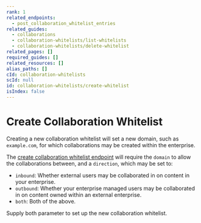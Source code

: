 ```yaml
---
rank: 1
related_endpoints:
  - post_collaboration_whitelist_entries
related_guides:
  - collaborations
  - collaboration-whitelists/list-whitelists
  - collaboration-whitelists/delete-whitelist
related_pages: []
required_guides: []
related_resources: []
alias_paths: []
cId: collaboration-whitelists
scId: null
id: collaboration-whitelists/create-whitelist
isIndex: false
---
```


# Create Collaboration Whitelist

Creating a new collaboration whitelist will set a new domain, such as
`example.com`, for which collaborations may be created within the enterprise.

<Samples id='post_collaboration_whitelist_entries' >

</Samples>

The
[create collaboration whitelist endpoint](endpoint://post_collaboration_whitelist_entries)
will require the `domain` to allow the collaborations between, and a
`direction`, which may be set to:

* `inbound`: Whether external users may be collaborated in on content in your
enterprise.
* `outbound`: Whether your enterprise managed users may be collaborated in on
content owned within an external enterprise.
* `both`: Both of the above.

Supply both parameter to set up the new collaboration whitelist.

